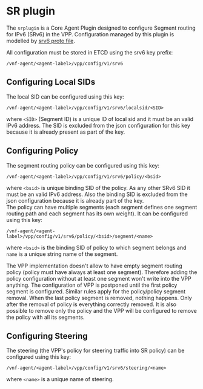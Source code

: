 # SR plugin

The `srplugin` is a Core Agent Plugin designed to configure Segment routing for IPv6 (SRv6) in the VPP.
Configuration managed by this plugin is modelled by [srv6 proto file](../model/srv6/srv6.proto).

All configuration must be stored in ETCD using the srv6 key prefix:

```
/vnf-agent/<agent-label>/vpp/config/v1/srv6
```

## Configuring Local SIDs
The local SID can be configured using this key:
```
/vnf-agent/<agent-label>/vpp/config/v1/srv6/localsid/<SID>
```
where ```<SID>``` (Segment ID) is a unique ID of local sid and it must be an valid IPv6 address. The SID is excluded from 
the json configuration for this key because it is already present as part of the key. 

## Configuring Policy
The segment routing policy can be configured using this key:
```
/vnf-agent/<agent-label>/vpp/config/v1/srv6/policy/<bsid>
```
where ```<bsid>``` is  unique binding SID of the policy. As any other SRv6 SID it must be an valid IPv6 address. Also 
the binding SID is excluded from the json configuration because it is already part of the key.\
The policy can have multiple segments (each segment defines one segment routing path and each segment has its own weight). 
It can be configured using this key:
```
/vnf-agent/<agent-label>/vpp/config/v1/srv6/policy/<bsid>/segment/<name> 
```
where ```<bsid>``` is the binding SID of policy to which segment belongs and ```name``` is a unique string name of the segment.

The VPP implementation doesn't allow to have empty segment routing policy (policy must have always at least one segment). 
Therefore adding the policy configuration without at least one segment won't write into the VPP anything. The configuration 
of VPP is postponed until the first policy segment is configured. Similar rules apply for the policy/policy segment removal. 
When the last policy segment is removed, nothing happens. Only after the removal of policy is everything correctly removed. 
It is also possible to remove only the policy and the VPP will be configured to remove the policy with all its segments. 


## Configuring Steering
The steering (the VPP's policy for steering traffic into SR policy) can be configured using this key:
```
/vnf-agent/<agent-label>/vpp/config/v1/srv6/steering/<name>
```
where ```<name>``` is a unique name of steering.

